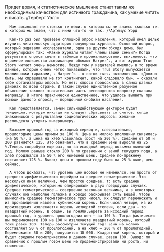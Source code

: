  Придет время, и статистическое мышление станет таким же необходимым качеством для истинного гражданина, как умение читать и писать. //Герберт Уэллс

      Нам досаждают не столько те вещи, о которых мы не знаем, сколько те, о которых мы знаем, что с ними что-то не так. //Артемус Уорд

      Как-то раз был проведен сплошной опрос населения, который имел целью изучить читательскую аудиторию популярных журналов. Основной вопрос, который задавали исследователи, один за другим обходя дома, был сформулирован так: «Какие журналы читают члены вашей семьи?» Когда результаты опроса свели в таблицы и проанализировали, выяснилось, что огромное количество американцев обожают Harper’s, а вот журнал True Story читают очень немногие. Между тем у издателей имелись в то время данные, которые очень четко показывали, что True Story выпускается миллионными тиражами, а Harper’s – в сотни тысяч экземпляров. «Должно быть, мы опрашивали не тот контингент, какой следовало бы», – сказали себе организаторы опроса. Но нет: опросы проводились в самых разных районах по всей стране. В таком случае единственное разумное объяснение таково: значительная часть респондентов попросту сказала неправду. В итоге практически единственное, что удалось выявить при помощи данного опроса, – порядочный снобизм населения.

      Как представляется, самым сильнодействующим фактором будет тенденция, которую никогда не следует сбрасывать со счетов, когда знакомишься с результатами социологических опросов: желание респондента угодить интервьюеру.

      Возьмем прошлый год за исходный период и, следовательно, прошлогодние цены примем за 100 %. Цена на молоко вполовину снизилась (на 50 %), а цена на хлеб удвоилась (рост на 200 %). Среднее от 50 и 200 равняется 125. Это означает, что в среднем цены выросли на 25 %.Теперь попробуем еще раз, но за исходный период возьмем нынешний год. Молоко раньше стоило 200 % по сравнению с ценой текущего года, а хлеб продавался за 50 % его нынешней цены. Среднее по-прежнему составляет 125 %. Вывод: цены в прошлом году были на 25 % выше, чем сейчас.

      А чтобы доказать, что уровень цен вообще не изменился, мы просто от среднего арифметического перейдем на среднее геометрическое. Это несколько иная величина, чем простое среднее, то есть среднее арифметическое, которым мы оперировали в двух предыдущих случаях. Среднее геометрическое – совершенно законная величина, а в некоторых случаях она наиболее полезна и хорошо раскрывает суть вещей. Чтобы вычислить среднее геометрическое трех чисел, их следует перемножить и из произведения извлечь кубический корень. Если чисел четыре, из их произведения извлекается корень четвертой степени, если два – то квадратный корень. В общем, вы поняли.Берете за исходный период прошлый год, а уровень прошлогодних цен – за 100 %. Тогда фактически вы перемножаете 100 на 100 и извлекаете квадратный корень, который тоже равен 100. Теперь рассмотрим текущий год: цена на молоко составляет 50 % от прошлогодней, а на хлеб – 200 % от прошлогодней. Перемножаете 50 и 200, получается 10 000. Квадратный корень, который и будет средним геометрическим в данном случае, равен 100. Вывод: по сравнению с прошлым годом цены не продемонстрировали ни роста, ни снижения.
